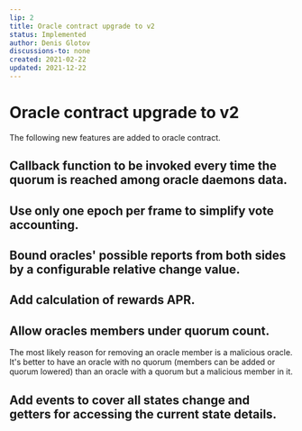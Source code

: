 ```yaml
---
lip: 2
title: Oracle contract upgrade to v2
status: Implemented
author: Denis Glotov
discussions-to: none
created: 2021-02-22
updated: 2021-12-22
---
```


# Oracle contract upgrade to v2

The following new features are added to oracle contract.


## Callback function to be invoked every time the quorum is reached among oracle daemons data.


## Use only one epoch per frame to simplify vote accounting.


## Bound oracles' possible reports from both sides by a configurable relative change value.


## Add calculation of rewards APR.


## Allow oracles members under quorum count.

The most likely reason for removing an oracle member is a malicious oracle. It's better to have an
oracle with no quorum (members can be added or quorum lowered) than an oracle with a quorum but a
malicious member in it.


## Add events to cover all states change and getters for accessing the current state details.
